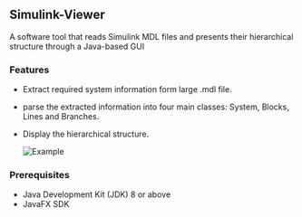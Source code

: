 ## Simulink-Viewer
A software tool that reads Simulink MDL files and presents their hierarchical structure through a Java-based GUI

### Features
- Extract required system information form large .mdl file.
- parse the extracted information into four main classes: System, Blocks, Lines and Branches.
- Display the hierarchical structure.

  ![Example](https://github.com/Abdulrahman295/Simulink/assets/89452130/ed2f932d-23c0-4371-913a-ab51d9c527b9)
  
### Prerequisites
- Java Development Kit (JDK) 8 or above
- JavaFX SDK
